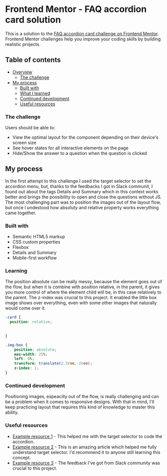 # Frontend Mentor - FAQ accordion card solution

This is a solution to the [FAQ accordion card challenge on Frontend Mentor](https://www.frontendmentor.io/challenges/faq-accordion-card-XlyjD0Oam). Frontend Mentor challenges help you improve your coding skills by building realistic projects. 

## Table of contents

- [Overview](#overview)
  - [The challenge](#the-challenge)
- [My process](#my-process)
  - [Built with](#built-with)
  - [What I learned](#Learning)
  - [Continued development](#continued-development)
  - [Useful resources](#useful-resources)

### The challenge

Users should be able to:

- View the optimal layout for the component depending on their device's screen size
- See hover states for all interactive elements on the page
- Hide/Show the answer to a question when the question is clicked


## My process
  In the first attempt to this challenge I used the target selector to set the accordion menu, but, thanks to the feedbacks I got in Slack communit, I found out about the tags Details and Summary which in this context works better and brings the possibility to open and close the questions without JS.
  The most challenging part was to position the images out of the layout flow, but once I undestood how absoluty and relative property works everything came together.

### Built with

- Semantic HTML5 markup
- CSS custom properties
- Flexbox
- Details and Summary
- Mobile-first workflow

### Learning
  The position absolute can be really messy, because the element goes out of the flow, but when it is combine with position relative, in the parent, it gives you more control of where the element child will be, in this case relatively to the parent.
  The z-index was crucial to this project. It enabled the little box image shows over everything, even with some other images that naturally would come over it. 
```css
.card {
  position: relative;
   
    
}

.img-box {
    position: absolute;
    max-width: 25%;
    left: 0%;
    transform: translate(2.3rem,-2rem);
    z-index: 1;
}
```

### Continued development

  Positioning images, espeacilly out of the flow, is really challenging and can be a problem when it comes to responsive designs. With that in mind, I'll keep practicing layout that requires this kind of knowledge to master this ability.


### Useful resources
- [Example resource 1](https://www.youtube.com/watch?v=MXrtXg1kpVs&t=1280s) - This helped me with the target selector to code the accordion. 
- [Example resource 2](https://www.w3schools.com/cssref/sel_target.asp) - This is an amazing article which helped me fully understand target selector. I'd recommend it to anyone still learning this concept.
- [Example resource 3](https://app.slack.com) - The feedback I've got from Slack community was crucial to this project. 
